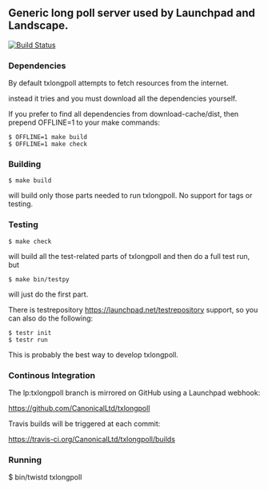 ## Generic long poll server used by Launchpad and Landscape.
[![Build Status](https://travis-ci.org/CanonicalLtd/txlongpoll.svg?branch=master)](https://travis-ci.org/CanonicalLtd/txlongpoll)
### Dependencies

By default txlongpoll attempts to fetch resources from the internet.

instead it tries 
and you must download all the dependencies yourself.

If you prefer to find all dependencies from download-cache/dist, then
prepend OFFLINE=1 to your make commands:

    $ OFFLINE=1 make build
    $ OFFLINE=1 make check


### Building

    $ make build

will build only those parts needed to run txlongpoll. No support for
tags or testing.


### Testing

    $ make check

will build all the test-related parts of txlongpoll and then do a full
test run, but

    $ make bin/testpy

will just do the first part.

There is testrepository <https://launchpad.net/testrepository>
support, so you can also do the following:

    $ testr init
    $ testr run

This is probably the best way to develop txlongpoll.


### Continous Integration

The lp:txlongpoll branch is mirrored on GitHub using a Launchpad webhook:

https://github.com/CanonicalLtd/txlongpoll

Travis builds will be triggered at each commit:

https://travis-ci.org/CanonicalLtd/txlongpoll/builds


### Running

   $ bin/twistd txlongpoll
